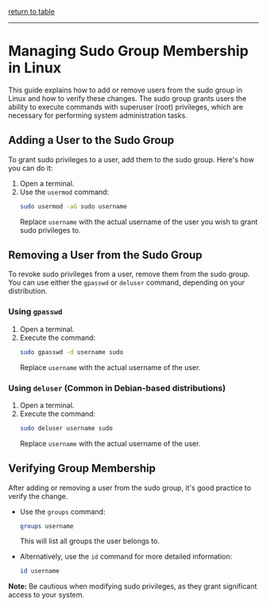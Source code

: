 [return to table](../README.md)

---

# Managing Sudo Group Membership in Linux

This guide explains how to add or remove users from the sudo group in Linux and how to verify these changes. The sudo group grants users the ability to execute commands with superuser (root) privileges, which are necessary for performing system administration tasks.

## Adding a User to the Sudo Group

To grant sudo privileges to a user, add them to the sudo group. Here's how you can do it:

1. Open a terminal.
2. Use the `usermod` command:
   ```bash
   sudo usermod -aG sudo username
   ```
   Replace `username` with the actual username of the user you wish to grant sudo privileges to.

## Removing a User from the Sudo Group

To revoke sudo privileges from a user, remove them from the sudo group. You can use either the `gpasswd` or `deluser` command, depending on your distribution.

### Using `gpasswd`

1. Open a terminal.
2. Execute the command:
   ```bash
   sudo gpasswd -d username sudo
   ```
   Replace `username` with the actual username of the user.

### Using `deluser` (Common in Debian-based distributions)

1. Open a terminal.
2. Execute the command:
   ```bash
   sudo deluser username sudo
   ```
   Replace `username` with the actual username of the user.

## Verifying Group Membership

After adding or removing a user from the sudo group, it's good practice to verify the change.

- Use the `groups` command:
  ```bash
  groups username
  ```
  This will list all groups the user belongs to.

- Alternatively, use the `id` command for more detailed information:
  ```bash
  id username
  ```

**Note:** Be cautious when modifying sudo privileges, as they grant significant access to your system.


